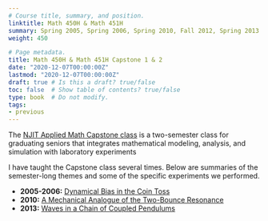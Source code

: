 ```yaml
---
# Course title, summary, and position.
linktitle: Math 450H & Math 451H
summary: Spring 2005, Spring 2006, Spring 2010, Fall 2012, Spring 2013
weight: 450

# Page metadata.
title: Math 450H & Math 451H Capstone 1 & 2
date: "2020-12-07T00:00:00Z"
lastmod: "2020-12-07T00:00:00Z"
draft: true # Is this a draft? true/false
toc: false  # Show table of contents? true/false
type: book  # Do not modify.
tags: 
- previous
---
```

The [NJIT Applied Math Capstone class](http://cfsm.njit.edu/capstone/index.php) is a two-semester class for graduating seniors that integrates mathematical modeling, analysis, and simulation with laboratory experiments

I have taught the Capstone class several times. Below  are summaries of the semester-long themes and some of the specific experiments we performed.

* __2005-2006:__ [Dynamical Bias in the Coin Toss](cointoss)
* __2010:__ [A Mechanical Analogue of the Two-Bounce Resonance](skewball)
* __2013:__ [Waves in a Chain of Coupled Pendulums](pendulums)

